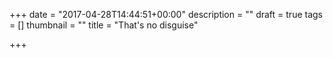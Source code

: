 +++
date = "2017-04-28T14:44:51+00:00"
description = ""
draft = true
tags = []
thumbnail = ""
title = "That's no disguise"

+++
